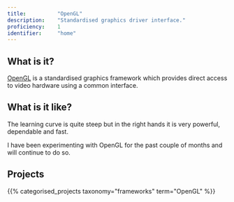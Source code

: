 ```yaml
---
title: 			"OpenGL"
description: 	"Standardised graphics driver interface."
proficiency:	1
identifier:		"home"
---
```


## What is it?
[OpenGL](https://www.opengl.org/) is a standardised graphics framework which provides direct access to video hardware using a common interface.

## What is it like?
The learning curve is quite steep but in the right hands it is very powerful, dependable and fast.

I have been experimenting with OpenGL for the past couple of months and will continue to do so.

## Projects
{{% categorised_projects taxonomy="frameworks" term="OpenGL" %}}